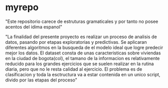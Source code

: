 # myrepo
"Este repositorio carece de estruturas gramaticales y por tanto no posee acentos del idima espanol"

"La finalidad del presente proyecto es realizar un proceso de analisis de datos, pasando por etapas exploratorias y predictivas. Se aplicaran diferentes algoritmos en la busqueda de el modelo ideal que logre predecir mejor los datos. El dataset consta de unas caracteristicas sobre viviendas en la ciudad de bogota(col), el tamano de la informacion es relativamente reducido para los grandes ejercicios que se suelen realizar en la rutina diaria, pero que no le resta calidad al ejercicio.
El problema es de clasificacion y toda la esctructura va a estar contenida en un unico script, divido por las etapas del proceso"
